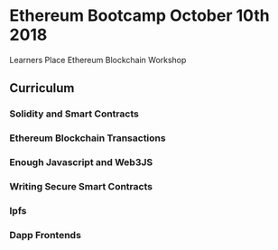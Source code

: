 # Ethereum Bootcamp October 10th 2018
Learners Place Ethereum Blockchain Workshop

## Curriculum 

### Solidity and Smart Contracts 

### Ethereum Blockchain Transactions

### Enough Javascript and Web3JS

### Writing Secure Smart Contracts

### Ipfs

### Dapp Frontends
